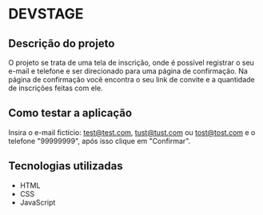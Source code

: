 <h1>DEVSTAGE</h1>

## Descrição do projeto

<P>
   O projeto se trata de uma tela de inscrição, onde é possível registrar o seu e-mail e telefone e ser direcionado para uma página de confirmação. Na página de confirmação você encontra o     seu link de convite e a quantidade de inscrições feitas com ele.
</P>

## Como testar a aplicação
Insira o e-mail fictício: test@test.com, tust@tust.com ou tost@tost.com e o telefone "99999999", após isso clique em "Confirmar".

## Tecnologias utilizadas

- HTML
- CSS
- JavaScript


